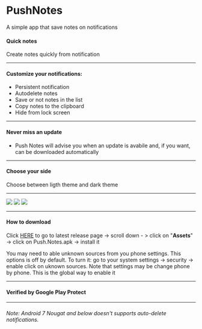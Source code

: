 # PushNotes
A simple app that save notes on notifications


#### Quick notes
 Create notes quickly from notification
 
 ---

#### Customize your notifications: 
  * Persistent notification
  * Autodelete notes
  * Save or not notes in the list
  * Copy notes to the clipboard
  * Hide from lock screen
  
---


#### Never miss an update
  * Push Notes will advise you when an update is avabile and, if you want, can be downloaded automatically
  
---


  
#### Choose your side
  Choose between ligth theme and dark theme

---


<img src="https://imgur.com/lLVP3uc.png" /> <img src="https://imgur.com/5Z5j8ap.png" />
<img src="https://imgur.com/Bbrei6u.png" /> 


---

#### How to download
Click [HERE](https://github.com/Arfmann21/PushNotes/releases/latest) to go to latest release page -> scroll down - > click on "**Assets**" -> click on Push.Notes.apk -> install it

You may need to able unknown sources from you phone settings. This options is off by default. To turn it: go to your system settings -> security -> enable click on uknown sources.
Note that settings may be change phone by phone. This is the global way to enable it

---

#### Verified by Google Play Protect

---

###### Note: Android 7 Nougat and below doesn't supports auto-delete notifications.
